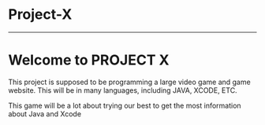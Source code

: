 # Project-X
<hr>
<h1>Welcome to PROJECT X</h1>
<p>This project is supposed to be programming a large video game and game website. 
This will be in many languages, including JAVA, XCODE, ETC.</p>
This game will be a lot about trying our best to get the most information about Java and Xcode

